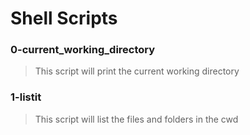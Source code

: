 # Shell Scripts 

### 0-current_working_directory
> This script will print the current working directory 

### 1-listit
> This script will list the files and folders in the cwd

